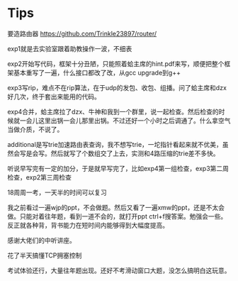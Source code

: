 # Tips

要造路由器 https://github.com/Trinkle23897/router/

exp1就是去实验室跟着助教操作一波，不细表

exp2开始写代码，框架十分丑陋，只能照着蛤主席的hint.pdf来写，顺便把整个框架基本重写了一遍，什么接口都改了改，从gcc upgrade到g++

exp3写rip，难点不在rip算法，在于udp的发包、收包、组播。问了蛤主席和dzx好几次，终于套出来能用的代码。

exp4合并，蛤主席拉了dzx、牛神和我到一个群里，说一起检查。然后检查的时候就一会儿这里出锅一会儿那里出锅。不过还好一个小时之后调通了。什么拿空气当做介质，不说了。

additional是写trie加速路由表查询，我不想写trie，一坨指针看起来就不优美，虽然会写是会写。然后就写了个数组交了上去，实测和4路压缩的trie差不多快。

听说早写完有一定的加分，于是就早写完了，比如exp4第一组检查，exp3第二周检查，exp2第三周检查

18周周一考，一天半的时间可以复习

我之前看过一遍wjp的ppt，不会做题。然后又看了一遍xmw的ppt，还是不太会做。只能对着往年题，看到一道不会的，就打开ppt ctrl+f搜答案。勉强会一些。反正就各种背，背书能力在短时间内能够得到大幅度提高。

感谢大佬们的中听讲座。

花了半天搞懂TCP拥塞控制

考试体验还行，大量往年题出现。还好不考滑动窗口大题，没怎么搞明白这玩意。

